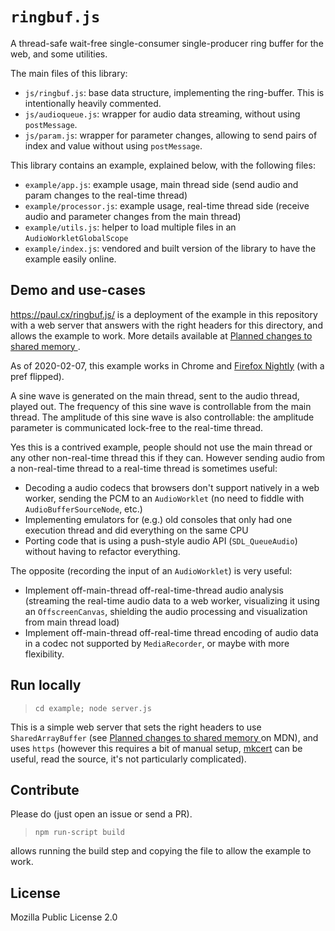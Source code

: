 # `ringbuf.js`

A thread-safe wait-free single-consumer single-producer ring buffer for the web,
and some utilities.

The main files of this library:

- `js/ringbuf.js`: base data structure, implementing the ring-buffer. This is
  intentionally heavily commented.
- `js/audioqueue.js`: wrapper for audio data streaming, without using
  `postMessage`.
- `js/param.js`: wrapper for parameter changes, allowing to send pairs of index
  and value without using `postMessage`.

This library contains an example, explained below, with the following files:

- `example/app.js`: example usage, main thread side (send audio and param
  changes to the real-time thread)
- `example/processor.js`: example usage, real-time thread side (receive audio
  and parameter changes from the main thread)
- `example/utils.js`: helper to load multiple files in an `AudioWorkletGlobalScope`
- `example/index.js`: vendored and built version of the library to have the
  example easily online.

## Demo and use-cases

<https://paul.cx/ringbuf.js/> is a deployment of the example in this repository
with a web server that answers with the right headers for this directory, and
allows the example to work. More details available at [Planned changes to shared memory
](https://developer.mozilla.org/en-US/docs/Web/JavaScript/Reference/Global_Objects/SharedArrayBuffer/Planned_changes).

As of 2020-02-07, this example works in Chrome and [Firefox
Nightly](https://www.mozilla.org/en-US/firefox/channel/desktop/#nightly) (with a
pref flipped).

A sine wave is generated on the main thread, sent to the audio thread, played
out. The frequency of this sine wave is controllable from the main thread. The
amplitude of this sine wave is also controllable: the amplitude parameter is
communicated lock-free to the real-time thread.

Yes this is a contrived example, people should not use the main thread or any
other non-real-time thread this if they can. However sending audio from a
non-real-time thread to a real-time thread is sometimes useful:

- Decoding a audio codecs that browsers don't support natively in a web worker,
  sending the PCM to an `AudioWorklet` (no need to fiddle with
  `AudioBufferSourceNode`, etc.)
- Implementing emulators for (e.g.) old consoles that only had one execution
  thread and did everything on the same CPU
- Porting code that is using a push-style audio API (`SDL_QueueAudio`) without
  having to refactor everything.

The opposite (recording the input of an `AudioWorklet`) is very useful:

- Implement off-main-thread off-real-time-thread audio analysis (streaming the
  real-time audio data to a web worker, visualizing it using an
  `OffscreenCanvas`, shielding the audio processing and visualization from main
  thread load)
- Implement off-main-thread off-real-time thread encoding of audio data in a
  codec not supported by `MediaRecorder`, or maybe with more flexibility.

## Run locally

> `cd example; node server.js`

This is a simple web server that sets the right headers to use
`SharedArrayBuffer` (see [Planned changes to shared memory
](https://developer.mozilla.org/en-US/docs/Web/JavaScript/Reference/Global_Objects/SharedArrayBuffer/Planned_changes)
on MDN), and uses `https` (however this requires a bit of manual setup,
[mkcert](https://github.com/FiloSottile/mkcert) can be useful, read the source,
it's not particularly complicated).

## Contribute

Please do (just open an issue or send a PR).

> `npm run-script build`

allows running the build step and copying the file to allow the example to work.

## License

Mozilla Public License 2.0
